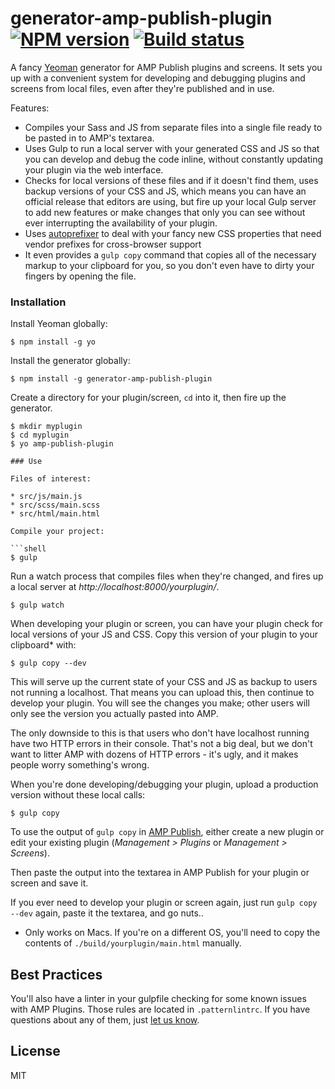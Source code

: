 # generator-amp-publish-plugin [![NPM version][npm-image]][npm-url] [![Build status][travis-image]][travis-url]

A fancy [Yeoman](http://yeoman.io) generator for AMP Publish plugins and screens. It sets you up with a convenient system for developing and debugging plugins and screens from local files, even after they're published and in use.

Features:

* Compiles your Sass and JS from separate files into a single file ready to be pasted in to AMP's textarea.
* Uses Gulp to run a local server with your generated CSS and JS so that you can develop and debug the code inline, without constantly updating your plugin via the web interface.
* Checks for local versions of these files and if it doesn't find them, uses backup versions of your CSS and JS, which means you can have an official release that editors are using, but fire up your local Gulp server to add new features or make changes that only you can see without ever interrupting the availability of your plugin.
* Uses [autoprefixer](https://www.npmjs.org/package/gulp-autoprefixer) to deal with your fancy new CSS properties that need vendor prefixes for cross-browser support
* It even provides a `gulp copy` command that copies all of the necessary markup to your clipboard for you, so you don't even have to dirty your fingers by opening the file.

### Installation

Install Yeoman globally:

```shell
$ npm install -g yo
```

Install the generator globally:

```shell
$ npm install -g generator-amp-publish-plugin
```

Create a directory for your plugin/screen, `cd` into it, then fire up the generator.

```
$ mkdir myplugin
$ cd myplugin
$ yo amp-publish-plugin

### Use

Files of interest:

* src/js/main.js
* src/scss/main.scss
* src/html/main.html

Compile your project:

```shell
$ gulp
```

Run a watch process that compiles files when they're changed, and fires up a local server at *http://localhost:8000/yourplugin/*.

```shell
$ gulp watch
```

When developing your plugin or screen, you can have your plugin check for local versions of your JS and CSS. Copy this version of your plugin to your clipboard* with:

```shell
$ gulp copy --dev
```
This will serve up the current state of your CSS and JS as backup to users not running a localhost. That means you can upload this, then continue to develop your plugin. You will see the changes you make; other users will only see the version you actually pasted into AMP.

The only downside to this is that users who don't have localhost running have two HTTP errors in their console. That's not a big deal, but we don't want to litter AMP with dozens of HTTP errors - it's ugly, and it makes people worry something's wrong.

When you're done developing/debugging your plugin, upload a production version without these local calls:

```shell
$ gulp copy
```

To use the output of `gulp copy` in [AMP Publish](http://cms.aol.com/), either create a new plugin or edit your existing plugin (*Management > Plugins* or *Management > Screens*).

Then paste the output into the textarea in AMP Publish for your plugin or screen and save it.

If you ever need to develop your plugin or screen again, just run `gulp copy --dev` again, paste it the textarea, and go nuts..

* Only works on Macs. If you're on a different OS, you'll need to copy the contents of `./build/yourplugin/main.html` manually.

## Best Practices

You'll also have a linter in your gulpfile checking for some known issues with AMP Plugins. Those rules are located in `.patternlintrc`. If you have questions about any of them, just [let us know](mailto://AMPSupport@teamaol.com).

## License

MIT

[travis-url]: http://travis-ci.org/neagle/generator-amp-publish-plugin
[travis-image]: https://secure.travis-ci.org/neagle/generator-amp-publish-plugin.svg?branch=master
[npm-url]: https://npmjs.org/package/generator-amp-publish-plugin
[npm-image]: https://badge.fury.io/js/generator-amp-publish-plugin.svg
